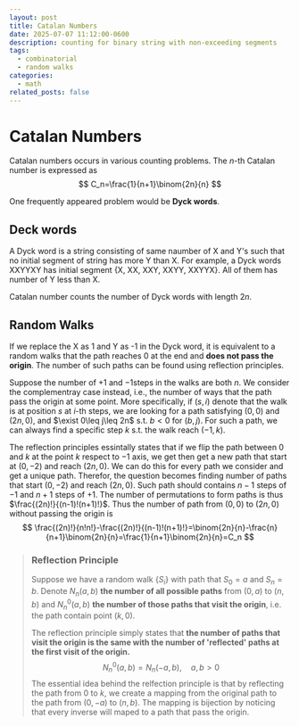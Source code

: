 ```yaml
---
layout: post
title: Catalan Numbers
date: 2025-07-07 11:12:00-0600
description: counting for binary string with non-exceeding segments
tags: 
  - combinatorial
  - random walks
categories:
  - math
related_posts: false
---
```




# Catalan Numbers

Catalan numbers occurs in various counting problems. The $n$-th Catalan number  is expressed as
$$
C_n=\frac{1}{n+1}\binom{2n}{n}
$$


One frequently appeared problem would be **Dyck words**.

## Deck words

A Dyck word is a string consisting of same naumber of X and Y's such that no initial segment of string has more Y than X. For example, a Dyck words XXYYXY has initial segment {X, XX, XXY, XXYY, XXYYX}. All of them has number of Y less than X. 

Catalan number counts the number of Dyck words with length $2n$.

## Random Walks

If we replace the X as 1 and Y as -1 in the Dyck word, it is equivalent to a random walks that the path reaches 0 at the end and **does not pass the origin**. The number of such paths can be found using reflection principles. 

Suppose the number of $+1$ and $-1$steps  in the walks are both $n$. We consider the complementray case instead, i.e., the number of ways that the path pass the origin at some point. More specifically, if $(s, i)$ denote that the walk is at position $s$ at $i$-th steps, we are looking for a path satisfying $(0, 0)$ and $(2n, 0)$, and $\exist 0\leq j\leq 2n$ s.t. $b<0$ for $(b, j)$. For such a path, we can always find a specific step $k$ s.t. the walk reach $(-1, k)$.

The reflection principles essintally states that if we flip the path between $0$ and $k$ at the point $k$ respect to $-1$ axis, we get then get a new path that start at $(0, -2)$ and reach $(2n, 0)$.  We can do this for every path we consider and get a unique path. Therefor, the question becomes finding number of paths that start $(0, -2)$ and reach $(2n, 0)$. Such path should contains $n-1$ steps of $-1$ and $n+1$ steps of $+1$. The number of permutations to form paths is thus $\frac{(2n)!}{(n-1)!(n+1)!}$. Thus the number of path from $(0, 0)$ to $(2n, 0)$ without passing the origin is 
$$
\frac{(2n)!}{n!n!}-\frac{(2n)!}{(n-1)!(n+1)!}=\binom{2n}{n}-\frac{n}{n+1}\binom{2n}{n}=\frac{1}{n+1}\binom{2n}{n}=C_n
$$

> ### Reflection Principle
>
> Suppose we have a random walk $\left\{S_i\right\}$ with path that $S_0=a$ and $S_n=b$. Denote $N_n(a, b)$ **the number of all possible paths** from $(0, a)$ to $(n, b)$ and $N_n^0(a, b)$ **the number of those paths that visit the origin**, i.e. the path contain point $(k, 0)$. 
>
> The reflection principle simply states that **the number of paths that visit the origin is the same with the number of 'reflected' paths at the first visit of the origin.**
> $$
> N_n^0(a, b)=N_n(-a, b), \quad a, b>0
> $$
> The essential idea behind the relfection principle is that by reflecting the path from $0$ to $k$, we create a mapping from the original path to the path from $(0, -a)$ to $(n, b)$. The mapping is bijection by noticing that every inverse will maped to a path that pass the origin.
